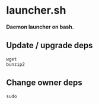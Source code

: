 # launcher.sh
**Daemon launcher on bash.**

## Update / upgrade deps
    wget
    bunzip2
    
## Change owner deps
    sudo
